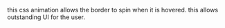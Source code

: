this css animation allows the border to spin when it is hovered. this allows outstanding UI for the user.